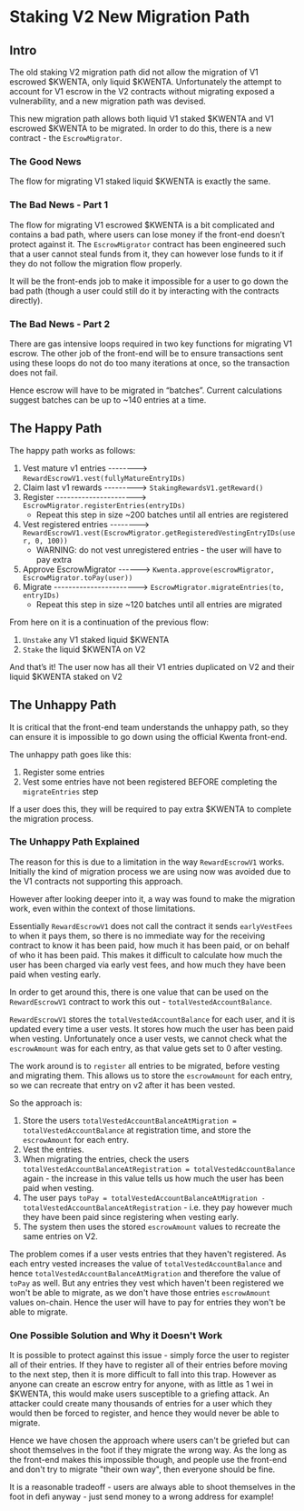 # Staking V2 New Migration Path

## Intro

The old staking V2 migration path did not allow the migration of V1 escrowed $KWENTA, only liquid $KWENTA. Unfortunately the attempt to account for V1 escrow in the V2 contracts without migrating exposed a vulnerability, and a new migration path was devised.

This new migration path allows both liquid V1 staked $KWENTA and V1 escrowed $KWENTA to be migrated. In order to do this, there is a new contract - the `EscrowMigrator`.

### The Good News

The flow for migrating V1 staked liquid $KWENTA is exactly the same.

### The Bad News - Part 1

The flow for migrating V1 escrowed $KWENTA is a bit complicated and contains a bad path, where users can lose money if the front-end doesn’t protect against it. The `EscrowMigrator` contract has been engineered such that a user cannot steal funds from it, they can however lose funds to it if they do not follow the migration flow properly.

It will be the front-ends job to make it impossible for a user to go down the bad path (though a user could still do it by interacting with the contracts directly).

### The Bad News - Part 2

There are gas intensive loops required in two key functions for migrating V1 escrow. The other job of the front-end will be to ensure transactions sent using these loops do not do too many iterations at once, so the transaction does not fail.

Hence escrow will have to be migrated in “batches”. Current calculations suggest batches can be up to ~140 entries at a time.

## The Happy Path


The happy path works as follows:

1. Vest mature v1 entries --------> `RewardEscrowV1.vest(fullyMatureEntryIDs)`
2. Claim last v1 rewards ---------> `StakingRewardsV1.getReward()`
3. Register ----------------------> `EscrowMigrator.registerEntries(entryIDs)`
   - Repeat this step in size ~200 batches until all entries are registered
4. Vest registered entries --------> `RewardEscrowV1.vest(EscrowMigrator.getRegisteredVestingEntryIDs(user, 0, 100))`
   - WARNING: do not vest unregistered entries - the user will have to pay extra
6. Approve EscrowMigrator ------> `Kwenta.approve(escrowMigrator, EscrowMigrator.toPay(user))`
7. Migrate -----------------------> `EscrowMigrator.migrateEntries(to, entryIDs)`
   - Repeat this step in size ~120 batches until all entries are migrated

From here on it is a continuation of the previous flow:
1. `Unstake` any V1 staked liquid $KWENTA
2. `Stake` the liquid $KWENTA on V2

And that’s it! The user now has all their V1 entries duplicated on V2 and their liquid $KWENTA staked on V2

## The Unhappy Path

It is critical that the front-end team understands the unhappy path, so they can ensure it is impossible to go down using the official Kwenta front-end.

The unhappy path goes like this:
1. Register some entries
2. Vest some entries have not been registered BEFORE completing the `migrateEntries` step

If a user does this, they will be required to pay extra $KWENTA to complete the migration process.

### The Unhappy Path Explained

The reason for this is due to a limitation in the way `RewardEscrowV1` works. Initially the kind of migration process we are using now was avoided due to the V1 contracts not supporting this approach.

However after looking deeper into it, a way was found to make the migration work, even within the context of those limitations.

Essentially `RewardEscrowV1` does not call the contract it sends `earlyVestFees` to when it pays them, so there is no immediate way for the receiving contract to know it has been paid, how much it has been paid, or on behalf of who it has been paid. This makes it difficult to calculate how much the user has been charged via early vest fees, and how much they have been paid when vesting early.

In order to get around this, there is one value that can be used on the `RewardEscrowV1` contract to work this out - `totalVestedAccountBalance`.

`RewardEscrowV1` stores the `totalVestedAccountBalance` for each user, and it is updated every time a user vests. It stores how much the user has been paid when vesting. Unfortunately once a user vests, we cannot check what the `escrowAmount` was for each entry, as that value gets set to 0 after vesting.

The work around is to `register` all entries to be migrated, before vesting and migrating them. This allows us to store the `escrowAmount` for each entry, so we can recreate that entry on v2 after it has been vested.

So the approach is:
1. Store the users `totalVestedAccountBalanceAtMigration = totalVestedAccountBalance` at registration time, and store the `escrowAmount` for each entry.
2. Vest the entries.
3. When migrating the entries, check the users `totalVestedAccountBalanceAtRegistration = totalVestedAccountBalance` again - the increase in this value tells us how much the user has been paid when vesting.
4. The user pays `toPay = totalVestedAccountBalanceAtMigration - totalVestedAccountBalanceAtRegistration` - i.e. they pay however much they have been paid since registering when vesting early.
5. The system then uses the stored `escrowAmount` values to recreate the same entries on V2.

The problem comes if a user vests entries that they haven't registered. As each entry vested increases the value of `totalVestedAccountBalance` and hence `totalVestedAccountBalanceAtMigration` and therefore the value of `toPay` as well. But any entries they vest which haven't been registered we won't be able to migrate, as we don't have those entries `escrowAmount` values on-chain. Hence the user will have to pay for entries they won't be able to migrate.

### One Possible Solution and Why it Doesn't Work

It is possible to protect against this issue - simply force the user to register all of their entries. If they have to register all of their entries before moving to the next step, then it is more difficult to fall into this trap. However as anyone can create an escrow entry for anyone, with as little as 1 wei in $KWENTA, this would make users susceptible to a griefing attack. An attacker could create many thousands of entries for a user which they would then be forced to register, and hence they would never be able to migrate.

Hence we have chosen the approach where users can't be griefed but can shoot themselves in the foot if they migrate the wrong way. As the long as the front-end makes this impossible though, and people use the front-end and don't try to migrate "their own way", then everyone should be fine.

It is a reasonable tradeoff - users are always able to shoot themselves in the foot in defi anyway - just send money to a wrong address for example!








